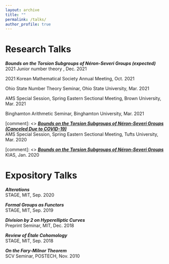 ```yaml
---
layout: archive
title: ""
permalink: /talks/
author_profile: true
---
```


# Research Talks

***Bounds on the Torsion Subgroups of Néron-Severi Groups (expected)***  
2021 Junior number theory , Dec. 2021

2021 Korean Mathematical Society Annual Meeting, Oct. 2021

Ohio State Number Theory Seminar, Ohio State University, Mar. 2021

AMS Special Session, Spring Eastern Sectional Meeting, Brown University, Mar. 2021

Binghamton Arithmetic Seminar, Binghamton University, Mar. 2021

[comment]: <> [***Bounds on the Torsion Subgroups of Néron-Severi Groups (Canceled Due to COVID-19)***](https://sites.google.com/view/curves-hilb-trop-tufts-2020/home)   
AMS Special Session, Spring Eastern Sectional Meeting, Tufts University, Mar. 2020

[comment]: <> [***Bounds on the Torsion Subgroups of Néron-Severi Groups***](http://www.kias.re.kr/sub03/sub03_01_05_01.jsp?seqno=PGN1720191216-0002&nowBlock=0&page=7&subject=&mjrcd=&mjrcd2=1&sdate=20191210&edate=&keyField=&keyWord=&list_url=/sub03/sub03_01_05.jsp&slides=)  
KIAS, Jan. 2020  

# Expository Talks
***Alterations***  
STAGE, MIT, Sep. 2020  

***Formal Groups as Functors***  
STAGE, MIT, Sep. 2019  

***Division by 2 on Hyperelliptic Curves***  
Preprint Seminar, MIT, Dec. 2018  

***Review of Étale Cohomology***  
STAGE, MIT, Sep. 2018  

***On the Fary-Milnor Theorem***  
SCV Seminar, POSTECH, Nov. 2010  
